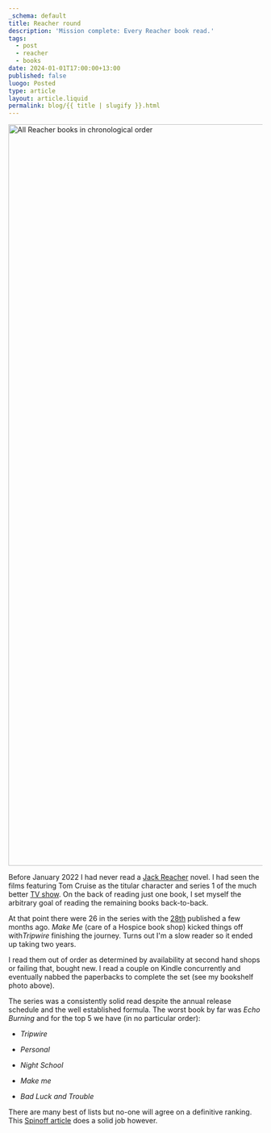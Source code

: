 ```yaml
---
_schema: default
title: Reacher round
description: 'Mission complete: Every Reacher book read.'
tags:
  - post
  - reacher
  - books
date: 2024-01-01T17:00:00+13:00
published: false
luogo: Posted
type: article
layout: article.liquid
permalink: blog/{{ title | slugify }}.html
---
```

<img src="/img/reacher-books.png" alt="All Reacher books in chronological order" title="All Reacher books in chronological order" height="1471" width="3839" />

Before January 2022 I had never read a [Jack Reacher]() novel. I had seen the films featuring Tom Cruise as the titular character and series 1 of the much better [TV show](). On the back of reading just one book, I set myself the arbitrary goal of reading the remaining books back-to-back.

At that point there were 26 in the series with the <a href="https://www.penguin.co.nz/books/the-secret-9780552177566" title="The Secret by Lee and Andrew Child" target="_blank" rel="noopener">28th</a> published a few months ago. *Make Me* (care of a Hospice book shop) kicked things off with*Tripwire* finishing the journey. Turns out I'm a slow reader so it ended up taking two years.

I read them out of order as determined by availability at second hand shops or failing that, bought new. I read a couple on Kindle concurrently and eventually nabbed the paperbacks to complete the set (see my bookshelf photo above).

The series was a consistently solid read despite the annual release schedule and the well established formula. The worst book by far was *Echo Burning* and for the top 5 we have (in no particular order):

* *Tripwire*

* *Personal*

* *Night School*

* *Make me*

* *Bad Luck and Trouble*

There are many best of lists but no-one will agree on a definitive ranking. This <a href="https://thespinoff.co.nz/books/25-11-2022/all-28-of-lee-childs-jack-reacher-novels-ranked-from-worst-to-best" target="_blank" rel="noopener">Spinoff article</a> does a solid job however.